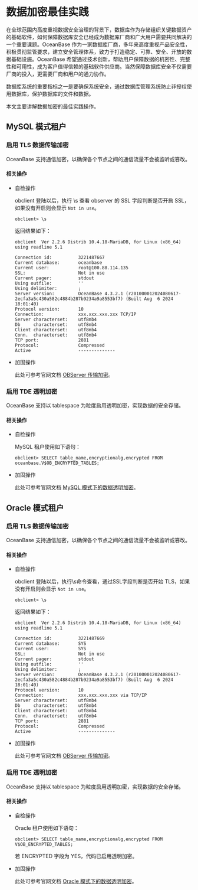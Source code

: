 # 数据加密最佳实践

在全球范围内高度重视数据安全治理的背景下，数据库作为存储组织关键数据资产的基础软件，如何保障数据库安全已经成为数据库厂商和广大用户需要共同解决的一个重要课题。OceanBase 作为一家数据库厂商，多年来高度重视产品安全性，积极贯彻监管要求，建立安全管理体系，致力于打造稳定、可靠、安全、开放的数据基础设施。OceanBase 希望通过技术创新，帮助用户保障数据的机密性、完整性和可用性，成为客户值得信赖的基础软件供应商。当然保障数据库安全不仅需要厂商的投入，更需要厂商和用户的通力协作。

数据库系统的重要指标之一是要确保系统安全，通过数据库管理系统防止非授权使用数据库，保护数据库的文件和数据。

本文主要讲解数据加密的最佳实践操作。

## MySQL 模式租户

### 启用 TLS 数据传输加密

OceanBase 支持通信加密，以确保各个节点之间的通信流量不会被监听或篡改。

#### 相关操作

* 自检操作

    obclient 登陆以后，执行 \s 查看 observer 的 SSL 字段判断是否开启 SSL，如果没有开启则会显示 `Not in use`。

    ```shell
    obclient> \s
    ```

    返回结果如下：

    ```shell
    obclient  Ver 2.2.6 Distrib 10.4.18-MariaDB, for Linux (x86_64) using readline 5.1

    Connection id:          3221487667
    Current database:       oceanbase
    Current user:           root@100.88.114.135
    SSL:                    Not in use
    Current pager:          stdout
    Using outfile:          ''
    Using delimiter:        ;
    Server version:         OceanBase 4.3.2.1 (r201000012024080617-2ecfa3a5c430a582c4884b287b9234a9a8553bf7) (Built Aug  6 2024 18:01:40)
    Protocol version:       10
    Connection:             xxx.xxx.xxx.xxx TCP/IP
    Server characterset:    utf8mb4
    Db     characterset:    utf8mb4
    Client characterset:    utf8mb4
    Conn.  characterset:    utf8mb4
    TCP port:               2881
    Protocol:               Compressed
    Active                  --------------
    ```

* 加固操作

    此处可参考官网文档 [OBServer 传输加密](https://www.oceanbase.com/docs/common-oceanbase-database-cn-1000000000218259)。

### 启用 TDE 透明加密

OceanBase 支持以 tablespace 为粒度启用透明加密，实现数据的安全存储。

#### 相关操作

* 自检操作

    MySQL 租户使用如下语句：

    ```shell
    obclient> SELECT table_name,encryptionalg,encrypted FROM oceanbase.V$OB_ENCRYPTED_TABLES;
    ```

* 加固操作

    此处可参考官网文档 [MySQL 模式下的数据透明加密](https://www.oceanbase.com/docs/common-oceanbase-database-cn-1000000000218715)。

## Oracle 模式租户

### 启用 TLS 数据传输加密

OceanBase 支持通信加密，以确保各个节点之间的通信流量不会被监听或篡改。

#### 相关操作

* 自检操作

    obclient 登陆以后，执行\s命令查看，通过SSL字段判断是否开始 TLS，如果没有开启则会显示 `Not in use`。

    ```shell
    obclient> \s
    ```

    返回结果如下：

    ```shell
    obclient  Ver 2.2.6 Distrib 10.4.18-MariaDB, for Linux (x86_64) using readline 5.1

    Connection id:          3221487669
    Current database:       SYS
    Current user:           SYS
    SSL:                    Not in use
    Current pager:          stdout
    Using outfile:          ''
    Using delimiter:        ;
    Server version:         OceanBase 4.3.2.1 (r201000012024080617-2ecfa3a5c430a582c4884b287b9234a9a8553bf7) (Built Aug  6 2024 18:01:40)
    Protocol version:       10
    Connection:             xxx.xxx.xxx.xxx via TCP/IP
    Server characterset:    utf8mb4
    Db     characterset:    utf8mb4
    Client characterset:    utf8mb4
    Conn.  characterset:    utf8mb4
    TCP port:               2881
    Protocol:               Compressed
    Active                  --------------
    ```

* 加固操作

    此处可参考官网文档 [OBServer 传输加密](https://www.oceanbase.com/docs/common-oceanbase-database-cn-1000000000218259)。

### 启用 TDE 透明加密

OceanBase 支持以 tablespace 为粒度启用透明加密，实现数据的安全存储。

#### 相关操作

* 自检操作

    Oracle 租户使用如下语句：

    ```shell
    obclient> SELECT table_name,encryptionalg,encrypted FROM V$OB_ENCRYPTED_TABLES;
    ```

    若 ENCRYPTED 字段为 YES，代码已启用透明加密。

* 加固操作

    此处可参考官网文档 [Oracle 模式下的数据透明加密](https://www.oceanbase.com/docs/common-oceanbase-database-cn-1000000000218713)。
